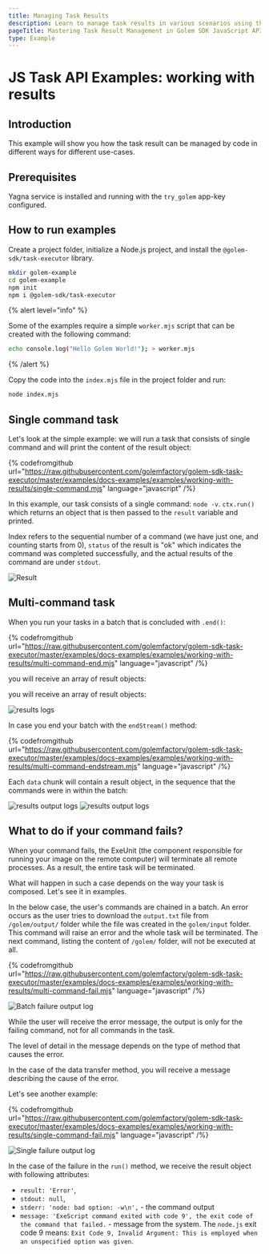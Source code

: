 ```yaml
---
title: Managing Task Results
description: Learn to manage task results in various scenarios using the Golem SDK JavaScript API, including handling single and multi-command tasks, and dealing with command failures.
pageTitle: Mastering Task Result Management in Golem SDK JavaScript API
type: Example
---
```


# JS Task API Examples: working with results

## Introduction

This example will show you how the task result can be managed by code in different ways for different use-cases.

## Prerequisites

Yagna service is installed and running with the `try_golem` app-key configured.

## How to run examples

Create a project folder, initialize a Node.js project, and install the `@golem-sdk/task-executor` library.

```bash
mkdir golem-example
cd golem-example
npm init
npm i @golem-sdk/task-executor
```

{% alert level="info" %}

Some of the examples require a simple `worker.mjs` script that can be created with the following command:

```bash
echo console.log("Hello Golem World!"); > worker.mjs
```

{% /alert  %}

Copy the code into the `index.mjs` file in the project folder and run:

```bash
node index.mjs
```

## Single command task

Let's look at the simple example: we will run a task that consists of single command and will print the content of the result object:

{% codefromgithub url="https://raw.githubusercontent.com/golemfactory/golem-sdk-task-executor/master/examples/docs-examples/examples/working-with-results/single-command.mjs" language="javascript" /%}

In this example, our task consists of a single command: `node -v`. `ctx.run()` which returns an object that is then passed to the `result` variable and printed.

Index refers to the sequential number of a command (we have just one, and counting starts from 0),
`status` of the result is "ok" which indicates the command was completed successfully, and the actual results of the command are under `stdout`.

![Result ](/result_log.png)

## Multi-command task

When you run your tasks in a batch that is concluded with `.end()`:

{% codefromgithub url="https://raw.githubusercontent.com/golemfactory/golem-sdk-task-executor/master/examples/docs-examples/examples/working-with-results/multi-command-end.mjs" language="javascript" /%}

you will receive an array of result objects:

you will receive an array of result objects:

![results logs](/result_batch_log.png)

In case you end your batch with the `endStream()` method:

{% codefromgithub url="https://raw.githubusercontent.com/golemfactory/golem-sdk-task-executor/master/examples/docs-examples/examples/working-with-results/multi-command-endstream.mjs" language="javascript" /%}

Each `data` chunk will contain a result object, in the sequence that the commands were in within the batch:

![results output logs](/batch_result_endstream_1.png)
![results output logs](/batch_result_endstream_2.png)

## What to do if your command fails?

When your command fails, the ExeUnit (the component responsible for running your image on the remote computer) will terminate all remote processes. As a result, the entire task will be terminated.

What will happen in such a case depends on the way your task is composed. Let's see it in examples.

In the below case, the user's commands are chained in a batch. An error occurs as the user tries to download the `output.txt` file from `/golem/output/` folder while the file was created in the `golem/input` folder.
This command will raise an error and the whole task will be terminated. The next command, listing the content of `/golem/` folder, will not be executed at all.

{% codefromgithub url="https://raw.githubusercontent.com/golemfactory/golem-sdk-task-executor/master/examples/docs-examples/examples/working-with-results/multi-command-fail.mjs" language="javascript" /%}

![Batch failure output log](/bad_result_single_log.png)

While the user will receive the error message, the output is only for the failing command, not for all commands in the task.

The level of detail in the message depends on the type of method that causes the error.

In the case of the data transfer method, you will receive a message describing the cause of the error.

Let's see another example:

{% codefromgithub url="https://raw.githubusercontent.com/golemfactory/golem-sdk-task-executor/master/examples/docs-examples/examples/working-with-results/single-command-fail.mjs" language="javascript" /%}

![Single failure output log](/bad_result_log_3.png)

In the case of the failure in the `run()` method, we receive the result object with following attributes:

- `result: 'Error'`,
- `stdout: null`,
- `stderr: 'node: bad option: -w\n',` - the command output
- `message: 'ExeScript command exited with code 9', the exit code of the command that failed.` - message from the system. The `node.js` exit code 9 means: `Exit Code 9, Invalid Argument: This is employed when an unspecified option was given`.
